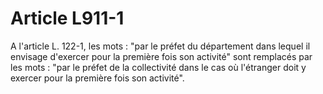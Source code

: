 # Article L911-1

A l'article L. 122-1, les mots : "par le préfet du département dans lequel il envisage d'exercer pour la première fois son activité" sont remplacés par les mots : "par le préfet de la collectivité dans le cas où l'étranger doit y exercer pour la première fois son activité".
